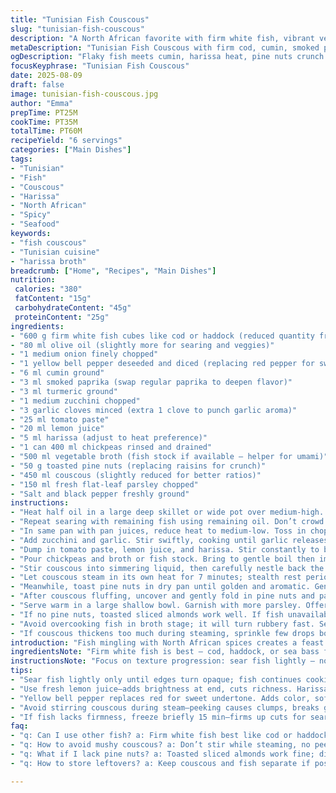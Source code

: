 ```yaml
---
title: "Tunisian Fish Couscous"
slug: "tunisian-fish-couscous"
description: "A North African favorite with firm white fish, vibrant veggies, and a spicy tomato-infused broth. Uses couscous swollen with rich broth, chickpeas, and pine nuts swapped for raisins. Harissa brightness balances earthy cumin and smoky paprika. A quick dish elevated by layering textures and smells, perfect for a light yet hearty meal."
metaDescription: "Tunisian Fish Couscous with firm cod, cumin, smoked paprika, chickpeas, and pine nuts. Layered textures, spicy tomato broth, quick sear, and fluffy couscous soak magic."
ogDescription: "Flaky fish meets cumin, harissa heat, pine nuts crunch. Couscous soaked in spiced broth, textures collide. Quick sear, slow simmer, aromatic layers build fast."
focusKeyphrase: "Tunisian Fish Couscous"
date: 2025-08-09
draft: false
image: tunisian-fish-couscous.jpg
author: "Emma"
prepTime: PT25M
cookTime: PT35M
totalTime: PT60M
recipeYield: "6 servings"
categories: ["Main Dishes"]
tags:
- "Tunisian"
- "Fish"
- "Couscous"
- "Harissa"
- "North African"
- "Spicy"
- "Seafood"
keywords:
- "fish couscous"
- "Tunisian cuisine"
- "harissa broth"
breadcrumb: ["Home", "Recipes", "Main Dishes"]
nutrition: 
 calories: "380"
 fatContent: "15g"
 carbohydrateContent: "45g"
 proteinContent: "25g"
ingredients:
- "600 g firm white fish cubes like cod or haddock (reduced quantity from 675 g)"
- "80 ml olive oil (slightly more for searing and veggies)"
- "1 medium onion finely chopped"
- "1 yellow bell pepper deseeded and diced (replacing red pepper for sweetness)"
- "6 ml cumin ground"
- "3 ml smoked paprika (swap regular paprika to deepen flavor)"
- "3 ml turmeric ground"
- "1 medium zucchini chopped"
- "3 garlic cloves minced (extra 1 clove to punch garlic aroma)"
- "25 ml tomato paste"
- "20 ml lemon juice"
- "5 ml harissa (adjust to heat preference)"
- "1 can 400 ml chickpeas rinsed and drained"
- "500 ml vegetable broth (fish stock if available — helper for umami)"
- "50 g toasted pine nuts (replacing raisins for crunch)"
- "450 ml couscous (slightly reduced for better ratios)"
- "150 ml fresh flat-leaf parsley chopped"
- "Salt and black pepper freshly ground"
instructions:
- "Heat half oil in a large deep skillet or wide pot over medium-high. When shimmering, gently sear half fish cubes just until opaque edges appear but still tender inside. Listen for a light sizzle, not a roar. Transfer fish gently onto plate to avoid breakage."
- "Repeat searing with remaining fish using remaining oil. Don’t crowd pan — fish will steam not sear otherwise. Use a spatula to flip carefully, fish is fragile once hot."
- "In same pan with pan juices, reduce heat to medium-low. Toss in chopped onion and diced yellow pepper. Sprinkle cumin, smoked paprika and turmeric right away. Cook, stirring often until onion softens and spices smell warm and earthy. Should take about 7-8 minutes — onion translucence, not browning; pepper still vibrant with a bit of snap."
- "Add zucchini and garlic. Stir swiftly, cooking until garlic releases its scent and zucchini just starts to soften, around 3 minutes."
- "Dump in tomato paste, lemon juice, and harissa. Stir constantly to blend paste and aromatics without burning. The mix will deepen to a rich red with spicy notes floating up."
- "Pour chickpeas and broth or fish stock. Bring to gentle boil then immediately drop heat. Bubble softly for 4 minutes to marry flavors, thickening broth slightly."
- "Stir couscous into simmering liquid, then carefully nestle back the seared fish cubes without breaking. Mix lightly but thoroughly so couscous starts absorbing liquid evenly. Cover pan tightly with lid or foil and turn off heat."
- "Let couscous steam in its own heat for 7 minutes; stealth rest period swells it to fluffy perfection. Avoid peeking too soon — premature stirring ruins texture, leads to mush."
- "Meanwhile, toast pine nuts in dry pan until golden and aromatic. Gentle tossing and close attention — a second too long, nuts burn and turn bitter."
- "After couscous fluffing, uncover and gently fold in pine nuts and parsley. Check seasoning now. If lacking brightness, add small splash more lemon or harissa."
- "Serve warm in a large shallow bowl. Garnish with more parsley. Offer lemon wedges for those craving extra tang. Textures contrast with juicy fish and nut crunch hits satisfying. Flavors push and pull — smoky, tart, spicy."
- "If no pine nuts, toasted sliced almonds work well. If fish unavailable, firm tofu cubes or chickpea fritters create vegetarian spin. Use vegetable broth for vegan."
- "Avoid overcooking fish in broth stage; it will turn rubbery fast. Seared just right, it flakes gently when lifted with fork."
- "If couscous thickens too much during steaming, sprinkle few drops boiling broth and gently fluff with fork to loosen."
introduction: "Fish mingling with North African spices creates a feast of contrasts. Couscous swells juicy, soaked with broth laced with harissa heat and warm paprika aroma. Chickpeas provide bite; pine nuts take sails away from traditional sweetness to crunchy pop. I've learned measuring 'minutes' in cooking couscous or searing fish is misleading — it’s all about sights and smells. Oven-dried peppers never hit the same balance as fresh diced yellow ones here; they soften without losing their cheer. Garlic's roasted too long can overpower. An inspired balance, coaxed by smell and subtle color change marks success. Often, I test broth with a quick finger swirl — if it clings just so, couscous is ready to rest."
ingredientsNote: "Firm white fish is best — cod, haddock, or sea bass for well-defined flakes; avoid flaky fragile fish. Yellow bell pepper replaces red for softer, sweeter undertones, preventing bitter edges some find with red. Smoked paprika deepens the earthiness, elevates turmeric from simple color to flavor booster. Pine nuts swapped in for raisins because I prefer savory crunch over bursts of dryness and sweetness, but raisins suit sweeter palates or traditional approaches. Chickpeas reduce starch overload while adding body. For broth, vegetable broth or fish stock works better than chicken to honor the sea flavors. Lemons reign — fresh juice, not bottled, brightens and lifts flavors elegantly. Olive oil choice matters here — rich, fruity oils meld best with spices; otherwise, flavor dulls."
instructionsNote: "Focus on texture progression: sear fish lightly — not fully cooked. Fish continues cooking off heat and later in broth, so jump early before fish loses tenderness. Onions translucent and soft, pepper softened but not mushy, deepen spices in that window — avoid burning tomato paste by stirring constantly, noting smell transition from raw to toasted. When broth bubbles gently, that’s the moment to add couscous and fish, mixing carefully so couscous captures liquids evenly. Rest covered — no peeking — crucial for perfect grains, else you get sticky lumps. Pine nuts toast quickly; watch and jerk pan often or they burn. Final mix just before serving keeps herbs fresh, bright color but fold gently so no fish breaks down. Season smartly at end; acidity or salt tweaks pull all flavors in harmony. Use lemon wedges at table for personalized zing."
tips:
- "Sear fish lightly only until edges turn opaque; fish continues cooking later in broth. Avoid crowding pan—fish must sear not steam. Fish is fragile once hot; flip gently to keep cubes intact. I learned early: overcook here, fish loses texture fast."
- "Use fresh lemon juice—adds brightness at end, cuts richness. Harissa varies wildly; start with less, taste, add more cautiously. Broth bubbles slowly matter; too fierce a boil roughens couscous grains. Small changes in heat make huge texture differences."
- "Yellow bell pepper replaces red for sweet undertone. Adds color, softness without bitterness red can bring. Toast pine nuts dry, watch closely—nuts burn super fast, toss pan often. Almonds are decent substitute but pine nuts offer cleaner savory crunch contrast."
- "Avoid stirring couscous during steam—peeking causes clumps, breaks grain structure. Resting under lid with trapped steam swells couscous just right. If broth thickens too much, add tiny splash boiling broth, fluff lightly. Couscous texture hinges on this simple step."
- "If fish lacks firmness, freeze briefly 15 min—firms up cuts for searing. Use fish stock or vegetable broth, chicken stock dulls flavor profile here. Garlic timing critical; roasting too long turns bitter. Watch aroma, not time. Herbs added at end preserve freshness and color."
faq:
- "q: Can I use other fish? a: Firm white fish best like cod or haddock. Soft fish breaks apart, mushy result. Tofu or chickpea fritters work as vegetarian swaps; texture shift expected but flavor still layers well."
- "q: How to avoid mushy couscous? a: Don’t stir while steaming, no peeking either. Keep lid tight, simmer broth gently before adding couscous. If thick balls form, loosen with few drops hot broth then fluff carefully with fork."
- "q: What if I lack pine nuts? a: Toasted sliced almonds work fine; different crunch profile though. Or omit nuts entirely, but missing texture contrast. Some use raisins traditionally but that changes taste and dryness level; adjust liquids if raisins used."
- "q: How to store leftovers? a: Keep couscous and fish separate if possible; couscous thickens in fridge. Reheat gently, add splash broth or lemon juice to refresh. Fish reheats fast; overcooking ruins texture. Consume within 2 days, no freezing recommended for fish texture."

---
```

